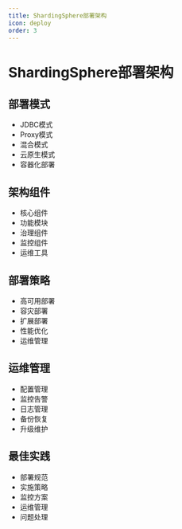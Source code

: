 ```yaml
---
title: ShardingSphere部署架构
icon: deploy
order: 3
---
```


# ShardingSphere部署架构

## 部署模式
- JDBC模式
- Proxy模式
- 混合模式
- 云原生模式
- 容器化部署

## 架构组件
- 核心组件
- 功能模块
- 治理组件
- 监控组件
- 运维工具

## 部署策略
- 高可用部署
- 容灾部署
- 扩展部署
- 性能优化
- 运维管理

## 运维管理
- 配置管理
- 监控告警
- 日志管理
- 备份恢复
- 升级维护

## 最佳实践
- 部署规范
- 实施策略
- 监控方案
- 运维管理
- 问题处理
